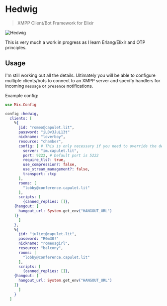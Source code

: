 # Hedwig

> XMPP Client/Bot Framework for Elixir

![Hedwig](https://raw.githubusercontent.com/scrogson/hedwig/master/hedwig.png)

This is very much a work in progress as I learn Erlang/Elixir and OTP
principles.

## Usage

I'm still working out all the details. Ultimately you will be able to configure multiple clients/bots to connect to an XMPP server and specify handlers for incoming `message` or `presence` notifications.

Example config:

```elixir
use Mix.Config

config :hedwig,
  clients: [
    %{
      jid: "romeo@capulet.lit",
      password: "iL0v3JuL13t"
      nickname: "loverboy",
      resource: "chamber",
      config: [ # This is only necessary if you need to override the defaults.
        server: "im.capulet.lit",
        port: 9222, # Default port is 5222
        require_tls?: true,
        use_compression?: false,
        use_stream_management?: false,
        transport: :tcp
      ],
      rooms: [
        "lobby@conference.capulet.lit"
      ],
      scripts: [
        {canned_replies: []},
	{hangout: [
	  hangout_url: System.get_env("HANGOUT_URL")
	]}
      ]
    },
    %{
      jid: "juliet@capulet.lit",
      password: "R0m30!"
      nickname: "romeosgirl",
      resource: "balcony",
      rooms: [
        "lobby@conference.capulet.lit"
      ],
      scripts: [
        {canned_replies: []},
	{hangout: [
	  hangout_url: System.get_env("HANGOUT_URL")
	]}
      ]
    }
  ]
```
